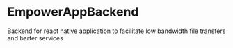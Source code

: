 # EmpowerAppBackend
Backend for react native application to facilitate low bandwidth file transfers and barter services
